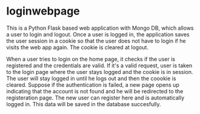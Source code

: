 # loginwebpage
This is a Python Flask based web application with Mongo DB, which allows a user to login and logout. Once a user is logged in, the application saves the user session in a cookie so that the user does not have to login if he visits the web app again. The cookie is cleared at logout.

When a user tries to login on the home page, it checks if the user is registered and the credentials are valid. 
If it's a valid request, user is taken to the login page where the user stays logged and the cookie is in session. The user will stay logged in until he logs out and then the coookie is cleared. 
Suppose if the authentication is failed, a new page opens up indicating that the account is not found and he will be redirected to the registeration page. The new user can register here and is automatically logged in. This data will be saved in the database succesfully.

